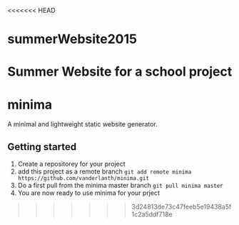 <<<<<<< HEAD
# summerWebsite2015
Summer Website for a school project
=======
# minima
A minimal and lightweight static website generator.

## Getting started
1. Create a repositorey for your project
2. add this project as a remote branch `git add remote minima https://github.com/vanderlanth/minima.git`
3. Do a first pull from the minima master branch `git pull minima master`
4. You are now ready to use minima for your prject
>>>>>>> 3d24813de73c47feeb5e19438a5f1c2a5ddf718e
